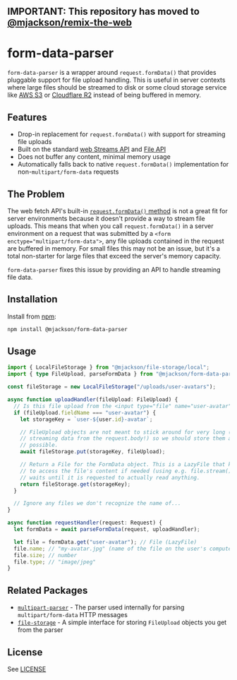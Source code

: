 ## IMPORTANT: This repository has moved to [@mjackson/remix-the-web](https://github.com/mjackson/remix-the-web/tree/main/form-data-parser)

# form-data-parser

`form-data-parser` is a wrapper around `request.formData()` that provides pluggable support for file upload handling. This is useful in server contexts where large files should be streamed to disk or some cloud storage service like [AWS S3](https://aws.amazon.com/s3/) or [Cloudflare R2](https://www.cloudflare.com/developer-platform/r2/) instead of being buffered in memory.

## Features

- Drop-in replacement for `request.formData()` with support for streaming file uploads
- Built on the standard [web Streams API](https://developer.mozilla.org/en-US/docs/Web/API/Streams_API) and [File API](https://developer.mozilla.org/en-US/docs/Web/API/File)
- Does not buffer any content, minimal memory usage
- Automatically falls back to native `request.formData()` implementation for non-`multipart/form-data` requests

## The Problem

The web fetch API's built-in [`request.formData()` method](https://developer.mozilla.org/en-US/docs/Web/API/Request/formData) is not a great fit for server environments because it doesn't provide a way to stream file uploads. This means that when you call `request.formData()` in a server environment on a request that was submitted by a `<form enctype="multipart/form-data">`, any file uploads contained in the request are buffered in memory. For small files this may not be an issue, but it's a total non-starter for large files that exceed the server's memory capacity.

`form-data-parser` fixes this issue by providing an API to handle streaming file data.

## Installation

Install from [npm](https://www.npmjs.com/):

```sh
npm install @mjackson/form-data-parser
```

## Usage

```ts
import { LocalFileStorage } from "@mjackson/file-storage/local";
import { type FileUpload, parseFormData } from "@mjackson/form-data-parser";

const fileStorage = new LocalFileStorage("/uploads/user-avatars");

async function uploadHandler(fileUpload: FileUpload) {
  // Is this file upload from the <input type="file" name="user-avatar"> field?
  if (fileUpload.fieldName === "user-avatar") {
    let storageKey = `user-${user.id}-avatar`;

    // FileUpload objects are not meant to stick around for very long (they are
    // streaming data from the request.body!) so we should store them as soon as
    // possible.
    await fileStorage.put(storageKey, fileUpload);

    // Return a File for the FormData object. This is a LazyFile that knows how
    // to access the file's content if needed (using e.g. file.stream()) but
    // waits until it is requested to actually read anything.
    return fileStorage.get(storageKey);
  }

  // Ignore any files we don't recognize the name of...
}

async function requestHandler(request: Request) {
  let formData = await parseFormData(request, uploadHandler);

  let file = formData.get("user-avatar"); // File (LazyFile)
  file.name; // "my-avatar.jpg" (name of the file on the user's computer)
  file.size; // number
  file.type; // "image/jpeg"
}
```

## Related Packages

- [`multipart-parser`](https://github.com/mjackson/multipart-parser) - The parser used internally for parsing `multipart/form-data` HTTP messages
- [`file-storage`](https://github.com/mjackson/file-storage) - A simple interface for storing `FileUpload` objects you get from the parser

## License

See [LICENSE](https://github.com/mjackson/form-data-parser/blob/main/LICENSE)
